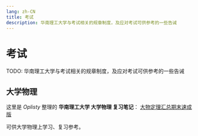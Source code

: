 ```yaml
---
lang: zh-CN
title: 考试
description: 华南理工大学与考试相关的规章制度，及应对考试可供参考的一些告诫
---
```


# 考试

TODO: 华南理工大学与考试相关的规章制度，及应对考试可供参考的一些告诫

## 大学物理

这里是 *Oplisty* 整理的 **华南理工大学 大学物理 复习笔记**：
[大物定理汇总期末速成版](https://www.zhihu.com/column/c_1888956732467823738)

可供大学物理上学习、复习参考。